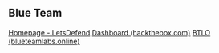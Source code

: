 
## Blue Team
[Homepage - LetsDefend](https://app.letsdefend.io/homepage)
[Dashboard (hackthebox.com)](https://academy.hackthebox.com/dashboard)
[BTLO (blueteamlabs.online)](https://blueteamlabs.online/home)

































